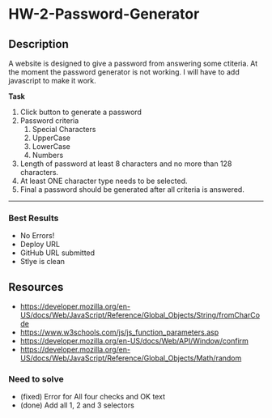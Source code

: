 # HW-2-Password-Generator

## Description

A website is designed to give a password from answering some ctiteria. At the moment the password generator is not working. I will have to add javascript to make it work.

**Task**

1. Click button to generate a password
2. Password criteria
   1. Special Characters
   2. UpperCase
   3. LowerCase
   4. Numbers
3. Length of password at least 8 characters and no more than 128 characters.
4. At least ONE character type needs to be selected.
5. Final a password should be generated after all criteria is answered.

---

### Best Results

- No Errors!
- Deploy URL
- GitHub URL submitted
- Stlye is clean

## Resources

- https://developer.mozilla.org/en-US/docs/Web/JavaScript/Reference/Global_Objects/String/fromCharCode
- https://www.w3schools.com/js/js_function_parameters.asp
- https://developer.mozilla.org/en-US/docs/Web/API/Window/confirm
- https://developer.mozilla.org/en-US/docs/Web/JavaScript/Reference/Global_Objects/Math/random

### Need to solve

- (fixed) Error for All four checks and OK text
- (done) Add all 1, 2 and 3 selectors
